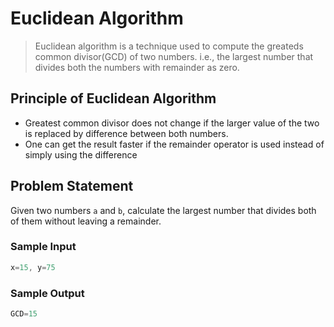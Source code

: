 # Euclidean Algorithm

> Euclidean algorithm is a technique used to compute the greateds common divisor(GCD) of two numbers. i.e., the largest number that divides both the numbers with remainder as zero.

## Principle of Euclidean Algorithm

- Greatest common divisor does not change if the larger value of the two is replaced by difference between both numbers. 
- One can get the result faster if the remainder operator is used instead of simply using the difference

## Problem Statement

Given two numbers `a` and `b`, calculate the largest number that divides both of them without leaving a remainder. 

### Sample Input

```java
x=15, y=75
```

### Sample Output

```java
GCD=15
```

